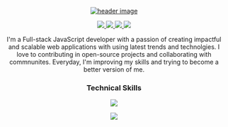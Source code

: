 <p align="center">
  <a href="#">
  <img src="https://user-images.githubusercontent.com/78981177/208293926-465377eb-4812-4c4a-b312-0e66281a697c.png" alt="header image"/>
  </a>
</p>

<p align="center"> 
  <a href="https://twitter.com/">
    <img src="https://img.shields.io/badge/Twitter-9e7661?style=for-the-badge"/>
    
  </a>
  
   <a href="#">
    <img src="https://img.shields.io/badge/Portfolio-7a5c4b?style=for-the-badge"/>
  </a>
  
  <a href="#">
    <img src="https://img.shields.io/badge/LinkedIn-9e7661?style=for-the-badge"/>
  </a>
  
   <a href="#">
    <img src="https://img.shields.io/badge/Email-7a5c4b?style=for-the-badge"/>
  </a>
 
</p>

<p align="center"> I'm a Full-stack JavaScript developer with a passion of creating impactful and scalable web applications with using latest trends and technolgies. I love to contributing in open-source projects and collaborating with commnunites. Everyday, I'm improving my skills and trying to become a better version of me.</p>


### <p align="center">Technical Skills</p>

<p align="center">
  <a href="#">
    <img src="https://skillicons.dev/icons?i=js,mongodb,express,react,nodejs,typescript,next,mysql" />
  </a>
</p>
<p align="center">
  <a href="#">
    <img src="https://skillicons.dev/icons?i=html,css,bootstrap,tailwind,figma,git,github,wordpress" />
  </a>
</p>
